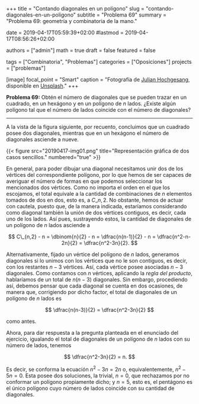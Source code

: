+++
title = "Contando diagonales en un polígono"
slug  = "contando-diagonales-en-un-poligono"
subtitle = "Problema 69"
summary  = "Problema 69: geometría y combinatoria de la mano."

date     = 2019-04-17T05:59:39+02:00
#lastmod = 2019-04-17T08:56:26+02:00

authors  = ["admin"]
math     = true
draft    = false
featured = false

tags       = ["Combinatoria", "Problemas"]
categories = ["Oposiciones"]
projects   = ["problemas"]

[image]
  focal_point = "Smart"
  caption     = "Fotografía de [Julian Hochgesang](https://unsplash.com/@julianhochgesang), disponible en [Unsplash](https://unsplash.com/photos/UmM372f0yuU)."
+++

**Problema 69:** Obtén el número de diagonales que se pueden trazar en un cuadrado, en un hexágono y en un polígono de $n$ lados. ¿Existe algún polígono tal que el número de lados coincide con el número de diagonales?

***

A la vista de la figura siguiente, por recuento, concluimos que un cuadrado posee dos diagonales, mientras que en un hexágono el número de diagonales asciende a nueve.

{{< figure src="20190417-img01.png" title="Representación gráfica de dos casos sencillos." numbered="true" >}}

En general, para poder dibujar una diagonal necesitamos unir dos de los vértices del correspondiente polígono, por lo que hemos de ser capaces de averiguar el número de formas en que podemos seleccionar los mencionados dos vértices. Como no importa el orden en el que los escojamos, el total equivale a la cantidad de combinaciones de $n$ elementos tomados de dos en dos, esto es, a $C\_{n,2}$. No obstante, hemos de actuar con cautela, puesto que, de la manera indicada, estaríamos considerando como diagonal también la unión de dos vértices contiguos, es decir, cada uno de los lados. Así pues, sustrayendo estos, la cantidad de diagonales de un polígono de $n$ lados asciende a

$$
C\_{n,2} - n = \dbinom{n}{2} - n = \dfrac{n(n-1)}{2} - n = \dfrac{n^2-n-2n}{2} = \dfrac{n^2-3n}{2}.
$$

Alternativamente, fijado un vértice del polígono de $n$ lados, generamos diagonales si lo unimos con los vértices que no le son contiguos, es decir, con los restantes $n-3$ vértices. Así, cada vértice posee asociadas $n-3$ diagonales. Como contamos con $n$ vértices, aplicando la *regla del producto*, hablaríamos de un total de $n(n-3)$ diagonales. Sin embargo, procediendo así, debemos pensar que cada diagonal se cuenta en dos ocasiones, de manera que, corrigiendo por dicho factor, el total de diagonales de un polígono de $n$ lados es

$$
\dfrac{n(n-3)}{2} = \dfrac{n^2-3n}{2}
$$

como antes.

Ahora, para dar respuesta a la pregunta planteada en el enunciado del ejercicio, igualando el total de diagonales de un polígono de $n$ lados con su número de lados, tenemos

$$
\dfrac{n^2-3n}{2} = n.
$$

Es decir, se conforma la ecuación $n^2-3n=2n$ o, equivalentemente, $n^2-5n=0$. Esta posee dos soluciones, la trivial, $n=0$, que rechazamos por no conformar un polígono propiamente dicho; y $n=5$, esto es, el pentágono es el único polígono cuyo número de lados coincide con su cantidad de diagonales.
